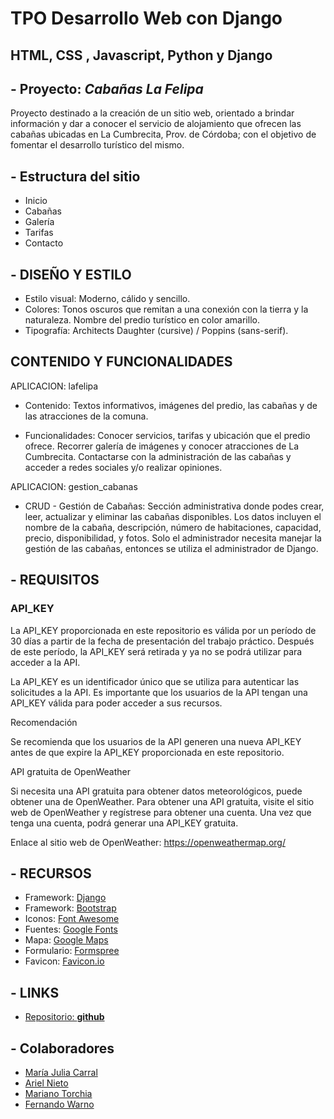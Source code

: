# TPO Desarrollo Web con Django

## HTML, CSS , Javascript, Python y Django

## - Proyecto: *Cabañas La Felipa*

Proyecto destinado a la creación de un sitio web, orientado a brindar información y dar a conocer el servicio de alojamiento que ofrecen las cabañas ubicadas en La Cumbrecita, Prov. de Córdoba; con el objetivo de fomentar el desarrollo turístico del mismo.

## - Estructura del sitio

* Inicio
* Cabañas
* Galería
* Tarifas
* Contacto

## - DISEÑO Y ESTILO

* Estilo visual: Moderno, cálido y sencillo.
* Colores: Tonos oscuros que remitan a una conexión con la tierra y la naturaleza. Nombre del predio turístico en color amarillo.
* Tipografía: Architects Daughter (cursive) / Poppins (sans-serif).

## CONTENIDO Y FUNCIONALIDADES

APLICACION: lafelipa

* Contenido: Textos informativos, imágenes del predio, las cabañas y de las atracciones de la comuna.

* Funcionalidades: Conocer servicios, tarifas y ubicación que el predio ofrece. Recorrer galería de imágenes y conocer atracciones de La Cumbrecita. Contactarse con la administración de las cabañas y acceder a redes sociales y/o realizar opiniones.

APLICACION: gestion_cabanas

* CRUD - Gestión de Cabañas: Sección administrativa donde podes crear, leer, actualizar y eliminar las cabañas disponibles. Los datos incluyen el nombre de la cabaña, descripción, número de habitaciones, capacidad, precio, disponibilidad, y fotos.
Solo el administrador necesita manejar la gestión de las cabañas, entonces se utiliza el administrador de Django.

## - REQUISITOS

### **API_KEY**

La API_KEY proporcionada en este repositorio es válida por un período de 30 días a partir de la fecha de presentación del trabajo práctico. Después de este período, la API_KEY será retirada y ya no se podrá utilizar para acceder a la API.

La API_KEY es un identificador único que se utiliza para autenticar las solicitudes a la API. Es importante que los usuarios de la API tengan una API_KEY válida para poder acceder a sus recursos.

Recomendación

Se recomienda que los usuarios de la API generen una nueva API_KEY antes de que expire la API_KEY proporcionada en este repositorio.

API gratuita de OpenWeather

Si necesita una API gratuita para obtener datos meteorológicos, puede obtener una de OpenWeather. Para obtener una API gratuita, visite el sitio web de OpenWeather y regístrese para obtener una cuenta. Una vez que tenga una cuenta, podrá generar una API_KEY gratuita.

Enlace al sitio web de OpenWeather: <https://openweathermap.org/>

## - RECURSOS

* Framework: [Django](https://www.djangoproject.com/)
* Framework: [Bootstrap](https://getbootstrap.com/)
* Iconos: [Font Awesome](https://fontawesome.com/)
* Fuentes: [Google Fonts](https://fonts.google.com/)
* Mapa: [Google Maps](https://www.google.com/maps)
* Formulario: [Formspree](https://formspree.io/)
* Favicon: [Favicon.io](https://favicon.io/)

## - LINKS

* [Repositorio: **github**](https://github.com/ferwargit/django_La_Felipa)

## - Colaboradores

* [María Julia Carral](https://github.com/JuliC88)
* [Ariel Nieto](https://github.com/ArielNieto1975)
* [Mariano Torchia](https://github.com/marianotorchia)
* [Fernando Warno](https://github.com/ferwargit)
